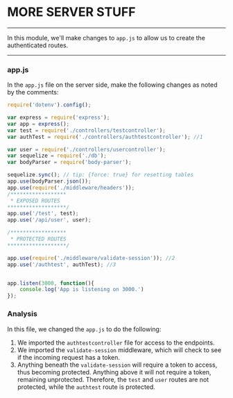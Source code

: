 # MORE SERVER STUFF
---
In this module, we'll make changes to `app.js` to allow us to create the authenticated routes.

<hr />

### app.js
In the `app.js` file on the server side, make the following changes as noted by the comments:

```js
require('dotenv').config();

var express = require('express');
var app = express();
var test = require('./controllers/testcontroller');
var authTest = require('./controllers/authtestcontroller'); //1

var user = require('./controllers/usercontroller');
var sequelize = require('./db');
var bodyParser = require('body-parser');

sequelize.sync(); // tip: {force: true} for resetting tables
app.use(bodyParser.json());
app.use(require('./middleware/headers'));
/******************
 * EXPOSED ROUTES
*******************/
app.use('/test', test); 
app.use('/api/user', user);

/******************
 * PROTECTED ROUTES
*******************/

app.use(require('./middleware/validate-session')); //2
app.use('/authtest', authTest); //3


app.listen(3000, function(){
	console.log('App is listening on 3000.')
});
```

### Analysis
In this file, we changed the `app.js` to do the following:
1. We imported the `authtestcontroller` file for access to the endpoints. 
2. We imported the `validate-session` middleware, which will check to see if the incoming request has a token.
3. Anything beneath the `validate-session` will require a token to access, thus becoming protected. Anything above it will not require a token, remaining unprotected. Therefore, the `test` and `user` routes are not protected, while the `authtest` route is protected.